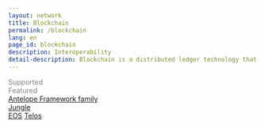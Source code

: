 ```yaml
---
layout: network
title: Blockchain
permalink: /blockchain
lang: en
page_id: blockchain
description: Interoperability
detail-description: Blockchain is a distributed ledger technology that provides a transparent and immutable record of data. In a blockchain, information is stored in the form of blocks that are linked together using cryptographic methods, forming a chain. Each block contains transactions or data and a hash of the previous block, which guarantees the security and integrity of the information. The main benefits of blockchain include decentralization, resistance to fraud and hacking, and the ability to conduct secure and transparent transactions without intermediaries. Blockchain has applications in various fields such as finance, logistics, healthcare and public administration.
---
```

<div class="container d-flex flex-column border pt-2 border-primary">
  <div class=" d-flex">
    <div class=" w-100">
      <div class="px-4 fs-5 fw-light animate__animated animate__fadeInLeft text-center" style="color: #808080; word-break: break-all">Supported</div>
    </div>
    <div class=" w-100">
      <div class="px-4 fs-5 fw-light animate__animated animate__fadeInLeft text-center" style="color: #808080; word-break: break-all">Featured</div>
    </div>
  </div>
  <div class="d-flex justify-content-center align-items-center">
    <a href="/blockchain/antelope-framework/" class="about-page__link px-4 fs-5 fw-light">Antelope Framework family</a>
  </div>
  <div class=" d-flex">
    <div class=" w-100 p-2 d-flex align-items-center flex-column">
      <a href="/blockchain/antelope-framework/jungle" class="about-page__link px-4 fs-5 fw-light">Jungle</a>
    </div>
    <div class=" w-100 d-flex align-items-center p-2 flex-column">
    <a href="/blockchain/antelope-framework/eos" class="about-page__link px-4 fs-5 fw-light">EOS</a>
    <a href="/blockchain/antelope-framework/telos" class="about-page__link px-4 fs-5 fw-light">Telos</a>
    </div>
  </div>
</div>